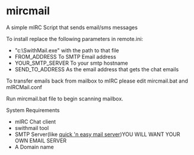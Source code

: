 # mircmail
A simple mIRC Script that sends email/sms messages

To install replace the following parameters in remote.ini:
* "c:\SwithMail.exe" with the path to that file
* FROM_ADDRESS To SMTP Email address
* YOUR_SMTP_SERVER To your smtp hostname
* SEND_TO_ADDRESS As the email address that gets the chat emails

To transfer emails back from mailbox to mIRC please edit mircmail.bat and mIRCMail.conf

Run mircmail.bat file to begin scanning mailbox.

System Requirements
* mIRC Chat client
* swithmail tool
* SMTP Server(like <a href="http://www.pablosoftwaresolutions.com/html/quick__n_easy_mail_server.html">quick 'n easy mail server</a>)YOU WILL WANT YOUR OWN EMAIL SERVER
* A Domain name
